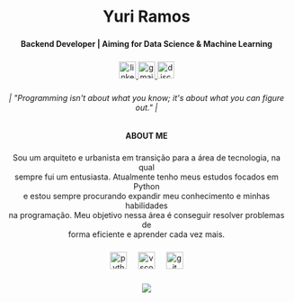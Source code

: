 <h1 align="center">Yuri Ramos</h1>

###

<h4 align="center">Backend Developer | Aiming for Data Science & Machine Learning</h4>

###

<div align="center">
  <a href="https://www.linkedin.com/in/yuri-ramos-a7864822b/" target="_blank">
    <img src="https://img.shields.io/static/v1?message=LinkedIn&logo=linkedin&label=&color=0077B5&logoColor=white&labelColor=&style=for-the-badge" height="30" alt="linkedin logo"  />
  </a>
  <a href="mailto:yuri.oliveira.ramos@gmail.com" target="_blank">
    <img src="https://img.shields.io/static/v1?message=Gmail&logo=gmail&label=&color=D14836&logoColor=white&labelColor=&style=for-the-badge" height="30" alt="gmail logo"  />
  </a>
  <img src="https://img.shields.io/static/v1?message=lunarmxxni&logo=discord&label=&color=7289DA&logoColor=white&labelColor=&style=for-the-badge" height="30" alt="discord logo"  />
</div>

###

<h6 align="center">| "Programming isn't about what you know; it's about what you can figure out." |</h6>

###

<h4 align="center">ABOUT ME</h4>

###

<p align="center">Sou um arquiteto e urbanista em transição para a área de tecnologia, na qual <br>sempre fui um entusiasta. Atualmente tenho meus estudos focados em Python <br>e estou sempre procurando expandir meu conhecimento e minhas habilidades<br> na programação. Meu objetivo nessa área é conseguir resolver problemas de <br>forma eficiente e aprender cada vez mais.</p>

###

<div align="center">
  <img src="https://img.shields.io/badge/Python-3776AB?logo=python&logoColor=white&style=for-the-badge" height="30" alt="python logo"  />
  <img width="12" />
  <img src="https://img.shields.io/badge/Visual Studio Code-007ACC?logo=visualstudiocode&logoColor=white&style=for-the-badge" height="30" alt="vscode logo"  />
  <img width="12" />
  <img src="https://img.shields.io/badge/Git-F05032?logo=git&logoColor=white&style=for-the-badge" height="30" alt="git logo"  />
</div>

###

<div align="center">
  <img src="https://visitor-badge.laobi.icu/badge?page_id=yuriramosdev.yuriramosdev&right_color=darkorchid&left_text=Profile%20Views"  />
</div>

###
